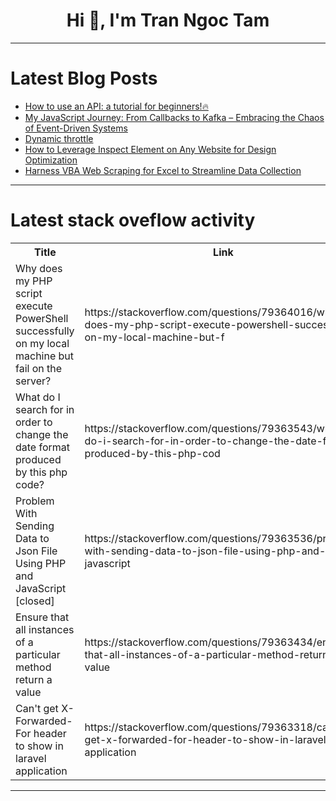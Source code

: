 <h1 align="center">Hi 👋, I'm Tran Ngoc Tam</h1>

---

# Latest Blog Posts 
<!-- BLOG-POST-LIST:START -->
- [How to use an API: a tutorial for beginners!🔥](https://dev.to/fallon_jimmy/how-to-use-an-api-a-tutorial-for-beginners-1m5a)
- [My JavaScript Journey: From Callbacks to Kafka – Embracing the Chaos of Event-Driven Systems](https://dev.to/elvissautet/my-javascript-journey-from-callbacks-to-kafka-embracing-the-chaos-of-event-driven-systems-2ci3)
- [Dynamic throttle](https://dev.to/janwiesner/dynamic-throttle-2mhb)
- [How to Leverage Inspect Element on Any Website for Design Optimization](https://dev.to/swiftproxy_residential/how-to-leverage-inspect-element-on-any-website-for-design-optimization-18n)
- [Harness VBA Web Scraping for Excel to Streamline Data Collection](https://dev.to/swiftproxy_residential/harness-vba-web-scraping-for-excel-to-streamline-data-collection-3c8b)
<!-- BLOG-POST-LIST:END -->

---

# Latest stack oveflow activity
<table>
  <tr><th>Title</th><th>Link</th></tr>
  <!-- STACKOVERFLOW:START --><tr><td>Why does my PHP script execute PowerShell successfully on my local machine but fail on the server?</td><td>https://stackoverflow.com/questions/79364016/why-does-my-php-script-execute-powershell-successfully-on-my-local-machine-but-f</td></tr><tr><td>What do I search for in order to change the date format produced by this php code?</td><td>https://stackoverflow.com/questions/79363543/what-do-i-search-for-in-order-to-change-the-date-format-produced-by-this-php-cod</td></tr><tr><td>Problem With Sending Data to Json File Using PHP and JavaScript [closed]</td><td>https://stackoverflow.com/questions/79363536/problem-with-sending-data-to-json-file-using-php-and-javascript</td></tr><tr><td>Ensure that all instances of a particular method return a value</td><td>https://stackoverflow.com/questions/79363434/ensure-that-all-instances-of-a-particular-method-return-a-value</td></tr><tr><td>Can&#39;t get X-Forwarded-For header to show in laravel application</td><td>https://stackoverflow.com/questions/79363318/cant-get-x-forwarded-for-header-to-show-in-laravel-application</td></tr><!-- STACKOVERFLOW:END -->
</table>

---


